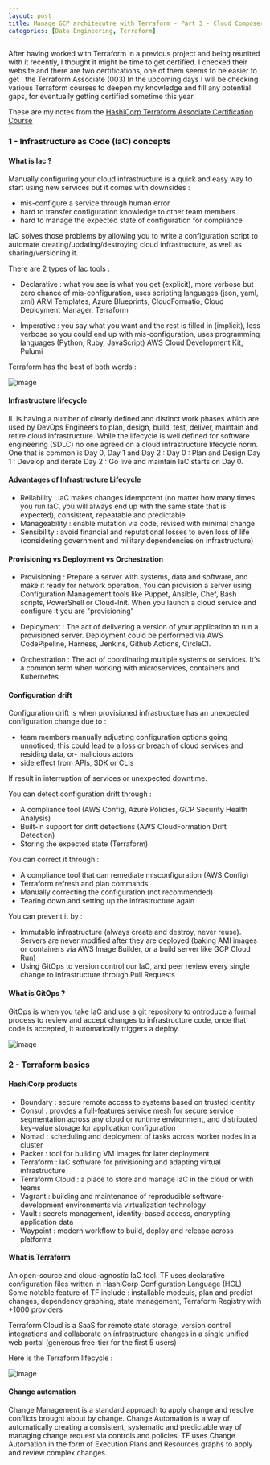```yaml
---
layout: post
title: Manage GCP architecutre with Terraform - Part 3 - Cloud Composer
categories: [Data Engineering, Terraform]
---
```


After having worked with Terraform in a previous project and being reunited with it recently, I thought it might be time to get certified.
I checked their website and there are two certifications, one of them seems to be easier to get : the Terraform Associate (003)
In the upcoming days I will be checking various Terraform courses to deepen my knowledge and fill any potential gaps, for eventually getting certified sometime this year.

These are my notes from the [HashiCorp Terraform Associate Certification Course](https://www.youtube.com/watch?v=SPcwo0Gq9T8)

### 1 - Infrastructure as Code (IaC) concepts

#### What is Iac ?

Manually configuring your cloud infrastructure is a quick and easy way to start using new services but it comes with downsides : 
- mis-configure a service through human error
- hard to transfer configuration knowledge to other team members
- hard to manage the expected state of configuration for compliance

IaC solves those problems by allowing you to write a configuration script to automate creating/updating/destroying cloud infrastructure, as well as sharing/versioning it. 

There are 2 types of Iac tools :
- Declarative : what you see is what you get (explicit), more verbose but zero chance of mis-configuration, uses scripting languages (json, yaml, xml) 
ARM Templates, Azure Blueprints, CloudFormatio, Cloud Deployment Manager, Terraform

- Imperative : you say what you want and the rest is filled in (implicit), less verbose so you could end up with mis-configuration, uses programming languages (Python, Ruby, JavaScript)
AWS Cloud Development Kit, Pulumi

Terraform has the best of both words :

![image](https://github.com/user-attachments/assets/976219c2-d128-49f5-9664-bd53ebc39021)


#### Infrastructure lifecycle

IL is having a number of clearly defined and distinct work phases which are used by DevOps Engineers to plan, design, build, test, deliver, maintain and retire cloud infrastructure.
While the lifecycle is well defined for software engineering (SDLC) no one agreed on a cloud infrastructure lifecycle norm.
One that is common is Day 0, Day 1 and Day 2 :
Day 0 : Plan and Design
Day 1 : Develop and iterate
Day 2 : Go live and maintain
IaC starts on Day 0.
#### Advantages of Infrastructure Lifecycle

- Reliability : IaC makes changes idempotent (no matter how many times you run IaC, you will always end up with the same state that is expected), consistent, repeatable and predictable.
- Manageability : enable mutation via code, revised with minimal change
- Sensibility : avoid financial and reputational losses to even loss of life (considering government and military dependencies on infrastructure)

#### Provisioning vs Deployment vs Orchestration

- Provisioning : 
Prepare a server with systems, data and software, and make it ready for network operation.
You can provision a server using Configuration Management tools like Puppet, Ansible, Chef, Bash scripts, PowerShell or Cloud-Init.
When you launch a cloud service and configure it you are "provisioning"

- Deployment : 
The act of delivering a version of your application to run a provisioned server.
Deployment could be performed via AWS CodePipeline, Harness, Jenkins, Github Actions, CircleCI.

- Orchestration :
The act of coordinating multiple systems or services. It's a common term when working with microservices, containers and Kubernetes

#### Configuration drift

Configuration drift is when provisioned infrastructure has an unexpected configuration change due to : 
- team members manually adjusting configuration options
going unnoticed, this could lead to a loss or breach of cloud services and residing data, or- malicious actors
- side effect from APIs, SDK or CLIs

If  result in interruption of services or unexpected downtime.

You can detect configuration drift through :
- A compliance tool (AWS Config, Azure Policies, GCP Security Health Analysis)
- Built-in support for drift detections (AWS CloudFormation Drift Detection)
- Storing the expected state (Terraform)

You can correct it through :
- A compliance tool that can remediate misconfiguration (AWS Config)
- Terraform refresh and plan commands
- Manually correcting the configuration (not recommended)
- Tearing down and setting up the infrastructure again

You can prevent it by :
- Immutable infrastructure (always create and destroy, never reuse). Servers are never modified after they are deployed (baking AMI images or containers via AWS Image Builder, or a build server like GCP Cloud Run)
- Using GitOps to version control our IaC, and peer review every single change to infrastructure through Pull Requests

#### What is GitOps ?

GitOps is when you take IaC and use a git repository to ontroduce a formal process to review and accept changes to infrastructure code, once that code is accepted, it automatically triggers a deploy.

![image](https://github.com/user-attachments/assets/6a182736-a48b-4285-afd6-1afd9047f42f)

### 2 - Terraform basics

#### HashiCorp products
- Boundary : secure remote access to systems based on trusted identity
- Consul : provdes a full-features service mesh for secure service segmentation across any cloud or runtime environment, and distributed key-value storage for application configuration
- Nomad : scheduling and deployment of tasks across worker nodes in a cluster
- Packer : tool for building VM images for later deployment
- Terraform : IaC software for privisioning and adapting virtual infrastructure
- Terraform Cloud : a place to store and manage IaC in the cloud or with teams
- Vagrant : building and maintenance of reproducible software-development environments via virtualization technology
- Vault : secrets management, identity-based access, encrypting application data 
- Waypoint : modern workflow to build, deploy and release across platforms

#### What is Terraform

An open-source and cloud-agnostic IaC tool.
TF uses declarative configuration files written in HashiCorp Configuration Language (HCL)
Some notable feature of TF include : installable modeuls, plan and predict changes, dependency graphing, state management, Terraform Registry with +1000 providers

Terraform Cloud is a SaaS for remote state storage, version control integrations and collaborate on infrastructure changes in a single unified web portal (generous free-tier for the first 5 users)

Here is the Terraform lifecycle : 

![image](https://github.com/user-attachments/assets/4b5f60bb-a8f7-4de4-9b64-8d7aa270a3d9)


#### Change automation

Change Management is a standard approach to apply change and resolve conflicts brought about by change.
Change Automation is a way of automatically creating a consistent, systematic and predictable way of managing change request via controls and policies.
TF uses Change Automation in the form of Execution Plans and Resources graphs to apply and review complex changes.

